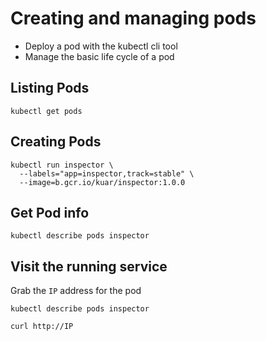 # Creating and managing pods

* Deploy a pod with the kubectl cli tool
* Manage the basic life cycle of a pod

## Listing Pods

```
kubectl get pods
```

## Creating Pods

```
kubectl run inspector \
  --labels="app=inspector,track=stable" \
  --image=b.gcr.io/kuar/inspector:1.0.0
```

## Get Pod info

```
kubectl describe pods inspector
```

## Visit the running service

Grab the `IP` address for the pod

```
kubectl describe pods inspector
```

```
curl http://IP
```
